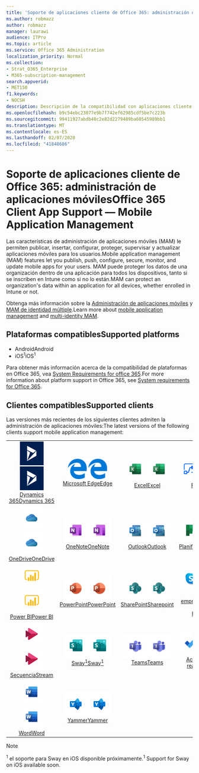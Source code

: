 ```yaml
---
title: 'Soporte de aplicaciones cliente de Office 365: administración de aplicaciones móviles'
ms.author: robmazz
author: robmazz
manager: laurawi
audience: ITPro
ms.topic: article
ms.service: Office 365 Administration
localization_priority: Normal
ms.collection:
- Strat_O365_Enterprise
- M365-subscription-management
search.appverid:
- MET150
f1.keywords:
- NOCSH
description: Descripción de la compatibilidad con aplicaciones cliente de Office 365 para la administración de aplicaciones móviles
ms.openlocfilehash: b9c54ebc23077e9b7f742ef62985cdf5be7c223b
ms.sourcegitcommit: 99411927abdb40c2e82d2279489ba60545989bb1
ms.translationtype: MT
ms.contentlocale: es-ES
ms.lasthandoff: 02/07/2020
ms.locfileid: "41848686"
---
```

# <a name="office-365-client-app-support--mobile-application-management"></a><span data-ttu-id="c2553-103">Soporte de aplicaciones cliente de Office 365: administración de aplicaciones móviles</span><span class="sxs-lookup"><span data-stu-id="c2553-103">Office 365 Client App Support — Mobile Application Management</span></span>

<span data-ttu-id="c2553-104">Las características de administración de aplicaciones móviles (MAM) le permiten publicar, insertar, configurar, proteger, supervisar y actualizar aplicaciones móviles para los usuarios.</span><span class="sxs-lookup"><span data-stu-id="c2553-104">Mobile application management (MAM) features let you publish, push, configure, secure, monitor, and update mobile apps for your users.</span></span> <span data-ttu-id="c2553-105">MAM puede proteger los datos de una organización dentro de una aplicación para todos los dispositivos, tanto si se inscriben en Intune como si no lo están.</span><span class="sxs-lookup"><span data-stu-id="c2553-105">MAM can protect an organization's data within an application for all devices, whether enrolled in Intune or not.</span></span>

<span data-ttu-id="c2553-106">Obtenga más información sobre la [Administración de aplicaciones móviles](https://docs.microsoft.com/intune/mam-faq) y [MAM de identidad múltiple](https://docs.microsoft.com/intune/app-protection-policy).</span><span class="sxs-lookup"><span data-stu-id="c2553-106">Learn more about [mobile application management](https://docs.microsoft.com/intune/mam-faq) and [multi-identity MAM](https://docs.microsoft.com/intune/app-protection-policy).</span></span>

## <a name="supported-platforms"></a><span data-ttu-id="c2553-107">Plataformas compatibles</span><span class="sxs-lookup"><span data-stu-id="c2553-107">Supported platforms</span></span>

 - <span data-ttu-id="c2553-108">Android</span><span class="sxs-lookup"><span data-stu-id="c2553-108">Android</span></span>
 - <span data-ttu-id="c2553-109">iOS<sup>1</sup></span><span class="sxs-lookup"><span data-stu-id="c2553-109">iOS<sup>1</sup></span></span>

<span data-ttu-id="c2553-110">Para obtener más información acerca de la compatibilidad de plataformas en Office 365, vea [System Requirements for office 365](https://products.office.com/office-system-requirements).</span><span class="sxs-lookup"><span data-stu-id="c2553-110">For more information about platform support in Office 365, see [System requirements for Office 365](https://products.office.com/office-system-requirements).</span></span>

## <a name="supported-clients"></a><span data-ttu-id="c2553-111">Clientes compatibles</span><span class="sxs-lookup"><span data-stu-id="c2553-111">Supported clients</span></span>

<span data-ttu-id="c2553-112">Las versiones más recientes de los siguientes clientes admiten la administración de aplicaciones móviles:</span><span class="sxs-lookup"><span data-stu-id="c2553-112">The latest versions of the following clients support mobile application management:</span></span>

| | | | | | |
|:---:|:---:|:---:|:---:|:---:|:---:|
| <span data-ttu-id="c2553-113">![Icono de Dynamics 365](media/o365-dynamics365-64x64.png)</span><span class="sxs-lookup"><span data-stu-id="c2553-113">![Dynamics 365 icon](media/o365-dynamics365-64x64.png)</span></span> <br> [<span data-ttu-id="c2553-114">Dynamics 365</span><span class="sxs-lookup"><span data-stu-id="c2553-114">Dynamics 365</span></span>](https://dynamics.microsoft.com) | <span data-ttu-id="c2553-115">![Icono de borde](media/o365-edge-64x64.png)</span><span class="sxs-lookup"><span data-stu-id="c2553-115">![Edge icon](media/o365-edge-64x64.png)</span></span> <br> [<span data-ttu-id="c2553-116">Microsoft Edge</span><span class="sxs-lookup"><span data-stu-id="c2553-116">Edge</span></span>](https://www.microsoft.com/windows/microsoft-edge) | <span data-ttu-id="c2553-117">![Icono de Excel](media/o365-excel-64x64.png)</span><span class="sxs-lookup"><span data-stu-id="c2553-117">![Excel icon](media/o365-excel-64x64.png)</span></span> <br> [<span data-ttu-id="c2553-118">Excel</span><span class="sxs-lookup"><span data-stu-id="c2553-118">Excel</span></span>](https://products.office.com/excel) | <span data-ttu-id="c2553-119">![Icono de flujo](media/o365-flow-64x64.png)</span><span class="sxs-lookup"><span data-stu-id="c2553-119">![Flow icon](media/o365-flow-64x64.png)</span></span> <br> [<span data-ttu-id="c2553-120">Flujo</span><span class="sxs-lookup"><span data-stu-id="c2553-120">Flow</span></span>](https://flow.microsoft.com) | <span data-ttu-id="c2553-121">![Icono de Kaizala](media/o365-kaizala-64x64.png)</span><span class="sxs-lookup"><span data-stu-id="c2553-121">![Kaizala icon](media/o365-kaizala-64x64.png)</span></span> <br> [<span data-ttu-id="c2553-122">Kaizala</span><span class="sxs-lookup"><span data-stu-id="c2553-122">Kaizala</span></span>](https://products.office.com/en/business/microsoft-kaizala) 
| <span data-ttu-id="c2553-123">![Icono de OneDrive para la empresa](media/o365-OneDrive-64x64.png)</span><span class="sxs-lookup"><span data-stu-id="c2553-123">![OneDrive for Business icon](media/o365-OneDrive-64x64.png)</span></span> <br> [<span data-ttu-id="c2553-124">OneDrive</span><span class="sxs-lookup"><span data-stu-id="c2553-124">OneDrive</span></span>](https://products.office.com/onedrive-for-business/online-cloud-storage) | <span data-ttu-id="c2553-125">![Icono de OneNote](media/o365-OneNote-64x64.png)</span><span class="sxs-lookup"><span data-stu-id="c2553-125">![OneNote icon](media/o365-OneNote-64x64.png)</span></span> <br> [<span data-ttu-id="c2553-126">OneNote</span><span class="sxs-lookup"><span data-stu-id="c2553-126">OneNote</span></span>](https://products.office.com/onenote) | <span data-ttu-id="c2553-127">![Icono de Outlook](media/o365-outlook-64x64.png)</span><span class="sxs-lookup"><span data-stu-id="c2553-127">![Outlook icon](media/o365-outlook-64x64.png)</span></span> <br> [<span data-ttu-id="c2553-128">Outlook</span><span class="sxs-lookup"><span data-stu-id="c2553-128">Outlook</span></span>](https://products.office.com/outlook) | <span data-ttu-id="c2553-129">![Icono de Planificador](media/o365-planner-64x64.png)</span><span class="sxs-lookup"><span data-stu-id="c2553-129">![Planner icon](media/o365-planner-64x64.png)</span></span> <br> [<span data-ttu-id="c2553-130">Planificador</span><span class="sxs-lookup"><span data-stu-id="c2553-130">Planner</span></span>](https://products.office.com/business/task-management-software) | <span data-ttu-id="c2553-131">![Icono de PowerApps](media/o365-powerapps-64x64.png)</span><span class="sxs-lookup"><span data-stu-id="c2553-131">![PowerApps icon](media/o365-powerapps-64x64.png)</span></span> <br> [<span data-ttu-id="c2553-132">PowerApps</span><span class="sxs-lookup"><span data-stu-id="c2553-132">PowerApps </span></span>](https://powerapps.microsoft.com) 
| <span data-ttu-id="c2553-133">![Icono de PowerBI](media/o365-powerbi-64x64.png)</span><span class="sxs-lookup"><span data-stu-id="c2553-133">![PowerBI icon](media/o365-powerbi-64x64.png)</span></span> <br> [<span data-ttu-id="c2553-134">Power BI</span><span class="sxs-lookup"><span data-stu-id="c2553-134">Power BI</span></span>](https://powerbi.microsoft.com) | <span data-ttu-id="c2553-135">![Icono de PowerPoint](media/o365-powerpoint-64x64.png)</span><span class="sxs-lookup"><span data-stu-id="c2553-135">![PowerPoint icon](media/o365-powerpoint-64x64.png)</span></span> <br> [<span data-ttu-id="c2553-136">PowerPoint</span><span class="sxs-lookup"><span data-stu-id="c2553-136">PowerPoint</span></span>](https://products.office.com/powerpoint) | <span data-ttu-id="c2553-137">![Icono de SharePoint](media/o365-sharepoint-64x64.png)</span><span class="sxs-lookup"><span data-stu-id="c2553-137">![SharePoint icon](media/o365-sharepoint-64x64.png)</span></span> <br> [<span data-ttu-id="c2553-138">SharePoint</span><span class="sxs-lookup"><span data-stu-id="c2553-138">Sharepoint</span></span>](https://products.office.com/sharepoint) | <span data-ttu-id="c2553-139">![Icono de Skype Empresarial](media/o365-skypeforbusiness-64x64.png)</span><span class="sxs-lookup"><span data-stu-id="c2553-139">![Skype for Business icon](media/o365-skypeforbusiness-64x64.png)</span></span> <br> [<span data-ttu-id="c2553-140">Skype <br> empresarial</span><span class="sxs-lookup"><span data-stu-id="c2553-140">Skype for <br> Business</span></span>](https://www.skype.com/business/) | <span data-ttu-id="c2553-141">![Icono de StaffHub](media/o365-staffhub-64x64.png)</span><span class="sxs-lookup"><span data-stu-id="c2553-141">![StaffHub icon](media/o365-staffhub-64x64.png)</span></span> <br> [<span data-ttu-id="c2553-142">StaffHub</span><span class="sxs-lookup"><span data-stu-id="c2553-142">StaffHub</span></span>](https://products.office.com/microsoft-staffhub/staff-scheduling-software) 
| <span data-ttu-id="c2553-143">![Icono de secuencia](media/o365-stream-64x64.png)</span><span class="sxs-lookup"><span data-stu-id="c2553-143">![Stream icon](media/o365-stream-64x64.png)</span></span> <br> [<span data-ttu-id="c2553-144">Secuencia</span><span class="sxs-lookup"><span data-stu-id="c2553-144">Stream</span></span>](https://stream.microsoft.com) | <span data-ttu-id="c2553-145">![Icono de Sway](media/o365-sway-64x64.png)</span><span class="sxs-lookup"><span data-stu-id="c2553-145">![Sway icon](media/o365-sway-64x64.png)</span></span> <br> [<span data-ttu-id="c2553-146">Sway<sup>1</sup></span><span class="sxs-lookup"><span data-stu-id="c2553-146">Sway<sup>1</sup></span></span>](https://sway.com) | <span data-ttu-id="c2553-147">![Icono de Teams](media/o365-teams-64x64.png)</span><span class="sxs-lookup"><span data-stu-id="c2553-147">![Teams icon](media/o365-teams-64x64.png)</span></span> <br> [<span data-ttu-id="c2553-148">Teams</span><span class="sxs-lookup"><span data-stu-id="c2553-148">Teams</span></span>](https://products.office.com/microsoft-teams/group-chat-software) | <span data-ttu-id="c2553-149">![Icono de tareas pendientes](media/o365-todo-64x64.png)</span><span class="sxs-lookup"><span data-stu-id="c2553-149">![To Do icon](media/o365-todo-64x64.png)</span></span> <br> [<span data-ttu-id="c2553-150">Acciones que realizar</span><span class="sxs-lookup"><span data-stu-id="c2553-150">To Do</span></span>](https://todo.microsoft.com) | <span data-ttu-id="c2553-151">![Icono de Visio](media/o365-visio-64x64.png)</span><span class="sxs-lookup"><span data-stu-id="c2553-151">![Visio icon](media/o365-visio-64x64.png)</span></span> <br> [<span data-ttu-id="c2553-152">Visio</span><span class="sxs-lookup"><span data-stu-id="c2553-152">Visio</span></span>](https://products.office.com/visio/flowchart-software) 
| <span data-ttu-id="c2553-153">![Icono de Word](media/o365-word-64x64.png)</span><span class="sxs-lookup"><span data-stu-id="c2553-153">![Word icon](media/o365-word-64x64.png)</span></span> <br> [<span data-ttu-id="c2553-154">Word</span><span class="sxs-lookup"><span data-stu-id="c2553-154">Word</span></span>](https://products.office.com/word) | <span data-ttu-id="c2553-155">![Icono de Yammer](media/o365-yammer-64x64.png)</span><span class="sxs-lookup"><span data-stu-id="c2553-155">![Yammer icon](media/o365-yammer-64x64.png)</span></span> <br> [<span data-ttu-id="c2553-156">Yammer</span><span class="sxs-lookup"><span data-stu-id="c2553-156">Yammer</span></span>](https://products.office.com/yammer/yammer-overview)

> [!NOTE]
> <span data-ttu-id="c2553-157"><sup>1</sup> el soporte para Sway en iOS disponible próximamente.</span><span class="sxs-lookup"><span data-stu-id="c2553-157"><sup>1</sup> Support for Sway on iOS available soon.</span></span>